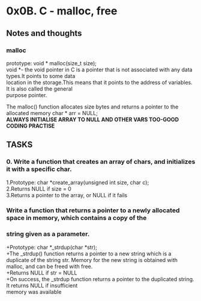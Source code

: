 # 0x0B. C - malloc, free
## Notes and thoughts
### malloc  
prototype: void * malloc(size_t size);  
void *- the void pointer in C is a pointer that is not associated with any data types.It points to some data  
location in the storage.This means that it points to the address of variables. It is also called the general  
purpose pointer.  

The malloc() function allocates size bytes and returns a pointer to the allocated
memory 
char * arr = NULL;  
**ALWAYS INITIALISE ARRAY TO NULL AND OTHER VARS TOO-GOOD CODING PRACTISE**
## TASKS
### 0. Write a function that creates an array of chars, and initializes it with a specific char.
1.Prototype: char *create_array(unsigned int size, char c);  
2.Returns NULL if size = 0  
3.Returns a pointer to the array, or NULL if it fails 
### Write a function that returns a pointer to a newly allocated space in memory, which contains a copy of the  
### string given as a parameter.  
+Prototype: char *_strdup(char *str);  
+The _strdup() function returns a pointer to a new string which is a duplicate of the string str. Memory for 
the new string is obtained with malloc, and can be freed with free.  
+Returns NULL if str = NULL  
+On success, the _strdup function returns a pointer to the duplicated string. It returns NULL if insufficient  
memory was available
